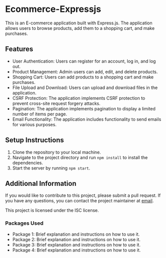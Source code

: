 # Ecommerce-Expressjs

This is an E-commerce application built with Express.js. The application allows users to browse products, add them to a shopping cart, and make purchases.

## Features

* User Authentication: Users can register for an account, log in, and log out.
* Product Management: Admin users can add, edit, and delete products.
* Shopping Cart: Users can add products to a shopping cart and make purchases.
* File Upload and Download: Users can upload and download files in the application.
* CSRF Protection: The application implements CSRF protection to prevent cross-site request forgery attacks.
* Pagination: The application implements pagination to display a limited number of items per page.
* Email Functionality: The application includes functionality to send emails for various purposes.

## Setup Instructions

1. Clone the repository to your local machine.
2. Navigate to the project directory and run `npm install` to install the dependencies.
3. Start the server by running `npm start`.

## Additional Information

If you would like to contribute to this project, please submit a pull request. If you have any questions, you can contact the project maintainer at [email](mailto:example@example.com).

This project is licensed under the ISC license.

### Packages Used

* Package 1: Brief explanation and instructions on how to use it.
* Package 2: Brief explanation and instructions on how to use it.
* Package 3: Brief explanation and instructions on how to use it.
* Package 4: Brief explanation and instructions on how to use it.
